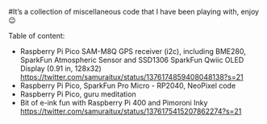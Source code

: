#It’s a collection of miscellaneous code that I have been playing with, enjoy 😉

Table of content:
 
* Raspberry Pi Pico SAM-M8Q GPS receiver (i2c), including BME280, SparkFun Atmospheric Sensor and SSD1306 SparkFun Qwiic OLED Display (0.91 in, 128x32)
https://twitter.com/samuraitux/status/1376174859408048138?s=21
* Raspberry Pi Pico, SparkFun Pro Micro - RP2040, NeoPixel code
* Raspberry Pi Pico, guru meditation
* Bit of e-ink fun with Raspberry Pi 400 and Pimoroni Inky
https://twitter.com/samuraitux/status/1376175415207862274?s=21 
